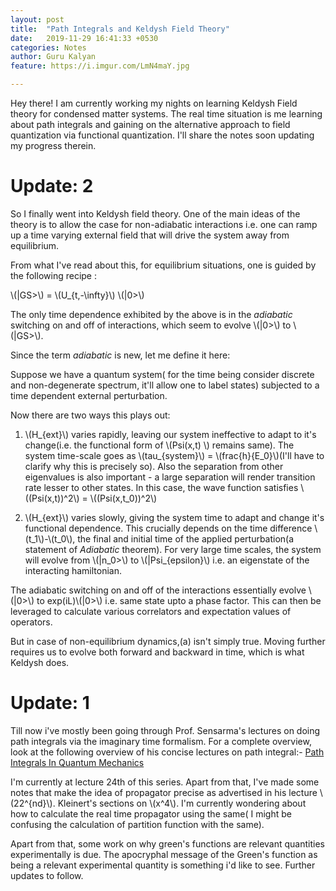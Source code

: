 ```yaml
---
layout: post
title:  "Path Integrals and Keldysh Field Theory"
date:   2019-11-29 16:41:33 +0530
categories: Notes
author: Guru Kalyan
feature: https://i.imgur.com/LmN4maY.jpg

---
```

Hey there! I am currently working my nights on learning Keldysh Field theory for condensed matter systems. The real time situation is
me learning about path integrals and gaining on the alternative approach to field quantization via functional quantization.
I'll share the notes soon updating my progress therein.


# Update: 2
So I finally went into Keldysh field theory. One of the main ideas of the theory is to allow the case for non-adiabatic interactions i.e. one can ramp up a time varying external field that will drive the system away from equilibrium.

From what I've read about this, for equilibrium situations, one is guided by the following recipe :

\\(|GS>\\) = \\(U_{t,-\\infty}\\) \\(|0>\\)                                               

The only time dependence exhibited by the above is in the _adiabatic_ switching on and off of interactions, which seem to evolve \\(|0>\\) to \\(|GS>\\).

Since the term _adiabatic_ is new, let me define it here:

Suppose we have a quantum system( for the time being consider discrete and non-degenerate spectrum, it'll allow one to label states) subjected to
a time dependent external perturbation.

Now there are two ways this plays out:
1. \\(H_{ext}\\) varies rapidly, leaving our system ineffective to adapt to it's change(i.e. the functional form of \\(Psi(x,t) \\) remains same).
The system time-scale goes as \\(tau_{system}\\) = \\(frac{h}{E_0}\\)(I'll have to clarify why this is
precisely so). Also the separation from other eigenvalues is also important - a large separation will render transition rate lesser to other states. In this case, the wave function satisfies
\\((Psi(x,t))^2\\) = \\((Psi(x,t_0))^2\\)

2. \\(H_{ext}\\) varies slowly, giving the system time to adapt and change it's functional dependence.
This crucially depends on the time difference \\(t_1\\)-\\(t_0\\), the final and initial time of the applied perturbation(a statement of _Adiabatic_ theorem).
For very large time scales, the system will evolve from \\(|n_0>\\) to \\(|Psi_{epsilon}\\) i.e. an eigenstate of the interacting hamiltonian.

The adiabatic switching on and off of the interactions essentially evolve \\(|0>\\) to exp(iL)\\(|0>\\)
i.e. same state upto a phase factor. This can then be leveraged to calculate various correlators and expectation values of operators.

But in case of non-equilibrium dynamics,(a) isn't simply true. Moving further requires us to evolve both forward and backward in time, which is what Keldysh does.   


# Update: 1


Till now i've mostly been going through Prof. Sensarma's lectures on doing path integrals via the
imaginary time formalism. For a complete overview, look at the following overview of his concise lectures on path integral:-
[Path Integrals In Quantum Mechanics](https://theory.tifr.res.in/~sensarma/courses/ADVQMLNOTE/pathint.html)

I'm currently at lecture 24th of this series. Apart from that, I've made some notes that make the idea
of propagator precise as advertised in his lecture \\(22^{nd}\\). Kleinert's sections on \\(x^4\\).
I'm currently wondering about how to calculate the real time propagator using the same( I might be confusing the calculation of partition function with the same).

Apart from that, some work on why green's functions are relevant quantities experimentally is due. The apocryphal message of the Green's function as being a relevant experimental quantity is something i'd like to see. Further updates to follow.
